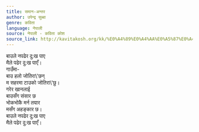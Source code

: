 ```yaml
---
title: समान-अन्तर
author: उपेन्द्र सुब्बा
genre: कविता
language: नेपाली
source: नेपाली - कविता कोश
source_link: http://kavitakosh.org/kk/%E0%A4%89%E0%A4%AA%E0%A5%87%E0%A4%A8%E0%A5%8D%E0%A4%A6%E0%A5%8D%E0%A4%B0_%E0%A4%B8%E0%A5%81%E0%A4%AC%E0%A5%8D%E0%A4%AC%E0%A4%BE
---
```


बाउले नपढेर दु:ख पाए  
मैले पढेर दु:ख पाएँ।  
गाउँमा-  
बाउ हलो जोतिरा\\'छन्  
म सहरमा टाउको जोतिरा\\'छु।  
गरेर खानलाई  
बाउसँग संसार छ  
भोकभोकै मर्न तयार  
मसँग अहङ्कार छ।  
बाउले नपढेर दु:ख पाए  
मैले पढेर दु:ख पाएँ।
